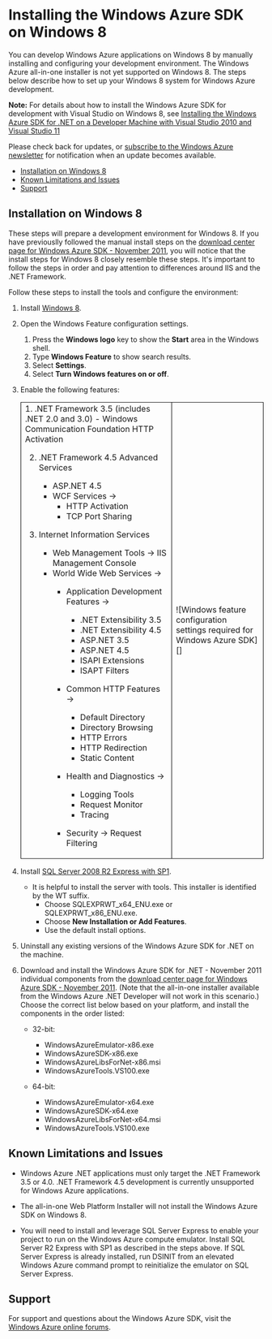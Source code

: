 <properties umbraconavihide="1" pagetitle="Windows Azure on Windows 8" metakeywords="Installing the Windows Azure SDK on Windows 8" metadescription="Describes how to install the Windows Azure SDK on Windows 8." linkid="dev-net-windows8" urldisplayname="Windows Azure Install Windows 8" headerexpose footerexpose disquscomments="1"></properties>

# Installing the Windows Azure SDK on Windows 8

You can develop Windows Azure applications on Windows 8 by manually
installing and configuring your development environment. The Windows
Azure all-in-one installer is not yet supported on Windows 8. The steps
below describe how to set up your Windows 8 system for Windows Azure
development.

**Note:** For details about how to install the Windows Azure SDK for
development with Visual Studio on Windows 8, see [Installing the Windows
Azure SDK for .NET on a Developer Machine with Visual Studio 2010 and
Visual Studio 11][]

Please check back for updates, or [subscribe to the Windows Azure
newsletter][] for notification when an update becomes available.

-   [Installation on Windows 8][]
-   [Known Limitations and Issues][]
-   [Support][]

## <a name="Windows8"> </a>Installation on Windows 8

These steps will prepare a development environment for Windows 8. If you
have previouslly followed the manual install steps on the [download
center page for Windows Azure SDK - November 2011][], you will notice
that the install steps for Windows 8 closely resemble these steps. It's
important to follow the steps in order and pay attention to differences
around IIS and the .NET Framework.

Follow these steps to install the tools and configure the environment:

1.  Install [Windows 8][].

2.  Open the Windows Feature configuration settings.

    1.  Press the **Windows logo** key to show the **Start** area in the
        Windows shell.
    2.  Type **Windows Feature** to show search results.
    3.  Select **Settings**.
    4.  Select **Turn Windows features on or off**.

3.  Enable the following features:

    <table border="1" cellspacing="0" cellpadding="10" style="border: 0px solid #000000;">
    <tbody>
    <tr>
    <td valign="top">
    1.  .NET Framework 3.5 (includes .NET 2.0 and 3.0)
        -   Windows Communication Foundation HTTP Activation

    2.  .NET Framework 4.5 Advanced Services
        -   ASP.NET 4.5
        -   WCF Services -\>
            -   HTTP Activation
            -   TCP Port Sharing

    3.  Internet Information Services
        -   Web Management Tools -\> IIS Management Console
        -   World Wide Web Services -\>
            -   Application Development Features -\>
                -   .NET Extensibility 3.5
                -   .NET Extensibility 4.5
                -   ASP.NET 3.5
                -   ASP.NET 4.5
                -   ISAPI Extensions
                -   ISAPT Filters

            -   Common HTTP Features -\>
                -   Default Directory
                -   Directory Browsing
                -   HTTP Errors
                -   HTTP Redirection
                -   Static Content

            -   Health and Diagnostics -\>
                -   Logging Tools
                -   Request Monitor
                -   Tracing

            -   Security -\> Request Filtering

    </td>
    <td>
    ![Windows feature configuration settings required for Windows Azure
    SDK][]

    </td>
    </tr>
    </tbody>
    </table>
4.  Install [SQL Server 2008 R2 Express with SP1][].

    -   It is helpful to install the server with tools. This installer
        is identified by the WT suffix.
        -   Choose SQLEXPRWT\_x64\_ENU.exe or SQLEXPRWT\_x86\_ENU.exe.
        -   Choose **New Installation or Add Features**.
        -   Use the default install options.

5.  Uninstall any existing versions of the Windows Azure SDK for .NET on
    the machine.

6.  Download and install the Windows Azure SDK for .NET - November 2011
    individual components from the [download center page for Windows
    Azure SDK - November 2011][]. (Note that the all-in-one installer
    available from the Windows Azure .NET Developer will not work in
    this scenario.) Choose the correct list below based on your
    platform, and install the components in the order listed:

    -   32-bit:
        -   WindowsAzureEmulator-x86.exe
        -   WindowsAzureSDK-x86.exe
        -   WindowsAzureLibsForNet-x86.msi
        -   WindowsAzureTools.VS100.exe

    -   64-bit:
        -   WindowsAzureEmulator-x64.exe
        -   WindowsAzureSDK-x64.exe
        -   WindowsAzureLibsForNet-x64.msi
        -   WindowsAzureTools.VS100.exe

## <a name="Limitations"> </a>Known Limitations and Issues

-   Windows Azure .NET applications must only target the .NET Framework
    3.5 or 4.0. .NET Framework 4.5 development is currently unsupported
    for Windows Azure applications.

-   The all-in-one Web Platform Installer will not install the Windows
    Azure SDK on Windows 8.

-   You will need to install and leverage SQL Server Express to enable
    your project to run on the Windows Azure compute emulator. Install
    SQL Server R2 Express with SP1 as described in the steps above. If
    SQL Server Express is already installed, run DSINIT from an elevated
    Windows Azure command prompt to reinitialize the emulator on SQL
    Server Express.

## <a name="Support"> </a>Support

For support and questions about the Windows Azure SDK, visit the
[Windows Azure online forums][].

  [Installing the Windows Azure SDK for .NET on a Developer Machine with
  Visual Studio 2010 and Visual Studio 11]: http://www.windowsazure.com/en-us/develop/vs11/
  [subscribe to the Windows Azure newsletter]: https://profile.microsoft.com/RegSysProfileCenter/wizardnp.aspx?wizid=b0db3564-180e-4527-9d92-65421e0d4185
  [Installation on Windows 8]: #Windows8
  [Known Limitations and Issues]: #Limitations
  [Support]: #Support
  [download center page for Windows Azure SDK - November 2011]: http://www.microsoft.com/download/en/details.aspx?displaylang=en&id=28045
  [Windows 8]: http://go.microsoft.com/fwlink/?LinkId=243227
  [Windows feature configuration settings required for Windows Azure
  SDK]: /media/net/win8AzureIIS-Full.png
  [SQL Server 2008 R2 Express with SP1]: http://www.microsoft.com/download/en/details.aspx?id=26729
  [Windows Azure online forums]: http://www.windowsazure.com/en-us/support/forums/
